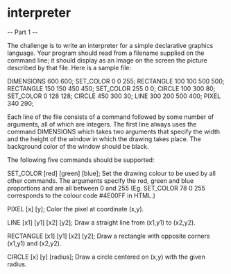 interpreter
===========

-- Part 1 --

The challenge is to write an interpreter for a simple declarative 
graphics language. Your program should read from a filename supplied
on the command line; it should display as an image on the screen the
picture described by that file. Here is a sample file:

DIMENSIONS 600 600;
SET_COLOR 0 0 255;
RECTANGLE 100 100 500 500;
RECTANGLE 150 150 450 450;
SET_COLOR 255 0 0;
CIRCLE 100 300 80;
SET_COLOR 0 128 128;
CIRCLE 450 300 30;
LINE 300 200 500 400;
PIXEL 340 290;

Each line of the file consists of a command followed by some number of
arguments, all of which are integers. The first line always uses the
command DIMENSIONS which takes two arguments that specify the width
and the height of the window in which the drawing takes place. The
background color of the window should be black.

The following five commands should be supported:

SET_COLOR [red] [green] [blue];
  Set the drawing colour to be used by all other commands. The
  arguments specify the red, green and blue proportions and are all
  between 0 and 255 (Eg. SET_COLOR 78 0 255 corresponds to the colour
  code #4E00FF in HTML.)

PIXEL [x] [y];
  Color the pixel at coordinate (x,y).

LINE [x1] [y1] [x2] [y2]; 
  Draw a straight line from (x1,y1) to (x2,y2).

RECTANGLE [x1] [y1] [x2] [y2];
  Draw a rectangle with opposite corners (x1,y1) and (x2,y2).

CIRCLE [x] [y] [radius];
  Draw a circle centered on (x,y) with the given radius.


